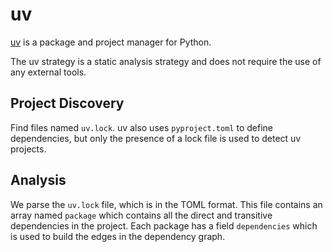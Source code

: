 # uv

[uv](https://docs.astral.sh/uv/) is a package and project manager for Python.

The uv strategy is a static analysis strategy and does not require the use of any external tools.

## Project Discovery

Find files named `uv.lock`. uv also uses `pyproject.toml` to define dependencies, but only the presence of a lock file is used to detect uv projects.

## Analysis

We parse the `uv.lock` file, which is in the TOML format. This file contains an array named `package` which contains all the direct and transitive dependencies in the project. Each package has a field `dependencies` which is used to build the edges in the dependency graph.
